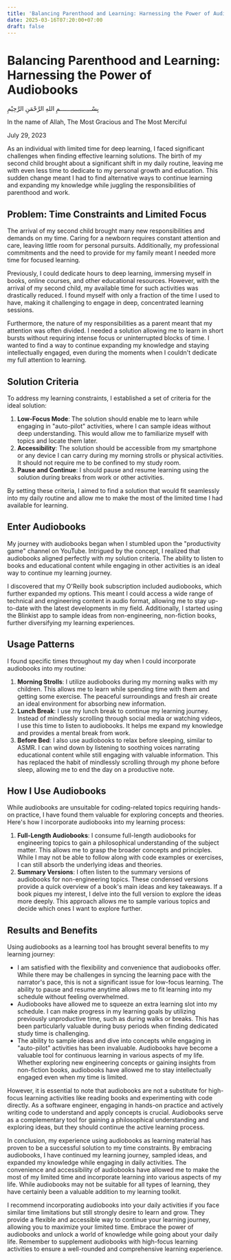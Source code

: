 ```yaml
---
title: 'Balancing Parenthood and Learning: Harnessing the Power of Audiobooks'
date: 2025-03-16T07:20:00+07:00
draft: false
---
```


# Balancing Parenthood and Learning: Harnessing the Power of Audiobooks

بِسْــــــــــــــــــمِ اللهِ الرَّحْمَنِ الرَّحِيْمِ

In the name of Allah, The Most Gracious and The Most Merciful

July 29, 2023

As an individual with limited time for deep learning, I faced significant challenges when finding effective learning solutions. The birth of my second child brought about a significant shift in my daily routine, leaving me with even less time to dedicate to my personal growth and education. This sudden change meant I had to find alternative ways to continue learning and expanding my knowledge while juggling the responsibilities of parenthood and work.

## Problem: Time Constraints and Limited Focus

The arrival of my second child brought many new responsibilities and demands on my time. Caring for a newborn requires constant attention and care, leaving little room for personal pursuits. Additionally, my professional commitments and the need to provide for my family meant I needed more time for focused learning.

Previously, I could dedicate hours to deep learning, immersing myself in books, online courses, and other educational resources. However, with the arrival of my second child, my available time for such activities was drastically reduced. I found myself with only a fraction of the time I used to have, making it challenging to engage in deep, concentrated learning sessions.

Furthermore, the nature of my responsibilities as a parent meant that my attention was often divided. I needed a solution allowing me to learn in short bursts without requiring intense focus or uninterrupted blocks of time. I wanted to find a way to continue expanding my knowledge and staying intellectually engaged, even during the moments when I couldn't dedicate my full attention to learning.

## Solution Criteria

To address my learning constraints, I established a set of criteria for the ideal solution:

1. **Low-Focus Mode**: The solution should enable me to learn while engaging in "auto-pilot" activities, where I can sample ideas without deep understanding. This would allow me to familiarize myself with topics and locate them later.
2. **Accessibility**: The solution should be accessible from my smartphone or any device I can carry during my morning strolls or physical activities. It should not require me to be confined to my study room.
3. **Pause and Continue**: I should pause and resume learning using the solution during breaks from work or other activities.

By setting these criteria, I aimed to find a solution that would fit seamlessly into my daily routine and allow me to make the most of the limited time I had available for learning.

## Enter Audiobooks

My journey with audiobooks began when I stumbled upon the "productivity game" channel on YouTube. Intrigued by the concept, I realized that audiobooks aligned perfectly with my solution criteria. The ability to listen to books and educational content while engaging in other activities is an ideal way to continue my learning journey.

I discovered that my O'Reilly book subscription included audiobooks, which further expanded my options. This meant I could access a wide range of technical and engineering content in audio format, allowing me to stay up-to-date with the latest developments in my field. Additionally, I started using the Blinkist app to sample ideas from non-engineering, non-fiction books, further diversifying my learning experiences.

## Usage Patterns

I found specific times throughout my day when I could incorporate audiobooks into my routine:

1. **Morning Strolls**: I utilize audiobooks during my morning walks with my children. This allows me to learn while spending time with them and getting some exercise. The peaceful surroundings and fresh air create an ideal environment for absorbing new information.
2. **Lunch Break**: I use my lunch break to continue my learning journey. Instead of mindlessly scrolling through social media or watching videos, I use this time to listen to audiobooks. It helps me expand my knowledge and provides a mental break from work.
3. **Before Bed**: I also use audiobooks to relax before sleeping, similar to ASMR. I can wind down by listening to soothing voices narrating educational content while still engaging with valuable information. This has replaced the habit of mindlessly scrolling through my phone before sleep, allowing me to end the day on a productive note.

## How I Use Audiobooks

While audiobooks are unsuitable for coding-related topics requiring hands-on practice, I have found them valuable for exploring concepts and theories. Here's how I incorporate audiobooks into my learning process:

1. **Full-Length Audiobooks**: I consume full-length audiobooks for engineering topics to gain a philosophical understanding of the subject matter. This allows me to grasp the broader concepts and principles. While I may not be able to follow along with code examples or exercises, I can still absorb the underlying ideas and theories.
2. **Summary Versions**: I often listen to the summary versions of audiobooks for non-engineering topics. These condensed versions provide a quick overview of a book's main ideas and key takeaways. If a book piques my interest, I delve into the full version to explore the ideas more deeply. This approach allows me to sample various topics and decide which ones I want to explore further.

## Results and Benefits

Using audiobooks as a learning tool has brought several benefits to my learning journey:

- I am satisfied with the flexibility and convenience that audiobooks offer. While there may be challenges in syncing the learning pace with the narrator's pace, this is not a significant issue for low-focus learning. The ability to pause and resume anytime allows me to fit learning into my schedule without feeling overwhelmed.
- Audiobooks have allowed me to squeeze an extra learning slot into my schedule. I can make progress in my learning goals by utilizing previously unproductive time, such as during walks or breaks. This has been particularly valuable during busy periods when finding dedicated study time is challenging.
- The ability to sample ideas and dive into concepts while engaging in "auto-pilot" activities has been invaluable. Audiobooks have become a valuable tool for continuous learning in various aspects of my life. Whether exploring new engineering concepts or gaining insights from non-fiction books, audiobooks have allowed me to stay intellectually engaged even when my time is limited.

However, it is essential to note that audiobooks are not a substitute for high-focus learning activities like reading books and experimenting with code directly. As a software engineer, engaging in hands-on practice and actively writing code to understand and apply concepts is crucial. Audiobooks serve as a complementary tool for gaining a philosophical understanding and exploring ideas, but they should continue the active learning process.

In conclusion, my experience using audiobooks as learning material has proven to be a successful solution to my time constraints. By embracing audiobooks, I have continued my learning journey, sampled ideas, and expanded my knowledge while engaging in daily activities. The convenience and accessibility of audiobooks have allowed me to make the most of my limited time and incorporate learning into various aspects of my life. While audiobooks may not be suitable for all types of learning, they have certainly been a valuable addition to my learning toolkit.

I recommend incorporating audiobooks into your daily activities if you face similar time limitations but still strongly desire to learn and grow. They provide a flexible and accessible way to continue your learning journey, allowing you to maximize your limited time. Embrace the power of audiobooks and unlock a world of knowledge while going about your daily life. Remember to supplement audiobooks with high-focus learning activities to ensure a well-rounded and comprehensive learning experience.
